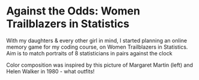 # Against the Odds: Women Trailblazers in Statistics #

With my daughters & every other girl in mind, I started planning an online memory game for my coding course, on Women Trailblazers in Statistics. 
Aim is to match portraits of 8 statisticians in pairs against the clock 

Color composition was inspired by this picture of Margaret Martin (left) and Helen Walker in 1980 - what outfits!